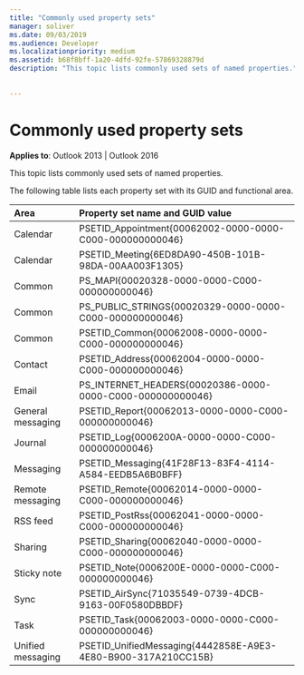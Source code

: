 ```yaml
---
title: "Commonly used property sets"
manager: soliver
ms.date: 09/03/2019
ms.audience: Developer
ms.localizationpriority: medium
ms.assetid: b68f8bff-1a20-4dfd-92fe-57869328879d
description: "This topic lists commonly used sets of named properties."
 
 
---
```


# Commonly used property sets

**Applies to**: Outlook 2013 | Outlook 2016 
  
This topic lists commonly used sets of named properties.
  
The following table lists each property set with its GUID and functional area.
  
|Area|Property set name and GUID value|
|:-----|:-----|
|Calendar  <br/> |PSETID_Appointment{00062002-0000-0000-C000-000000000046}  <br/> |
|Calendar  <br/> |PSETID_Meeting{6ED8DA90-450B-101B-98DA-00AA003F1305}  <br/> |
|Common  <br/> |PS_MAPI{00020328-0000-0000-C000-000000000046}  <br/> |
|Common  <br/> |PS_PUBLIC_STRINGS{00020329-0000-0000-C000-000000000046}  <br/> |
|Common  <br/> |PSETID_Common{00062008-0000-0000-C000-000000000046}  <br/> |
|Contact  <br/> |PSETID_Address{00062004-0000-0000-C000-000000000046}  <br/> |
|Email  <br/> |PS_INTERNET_HEADERS{00020386-0000-0000-C000-000000000046}  <br/> |
|General messaging  <br/> |PSETID_Report{00062013-0000-0000-C000-000000000046}  <br/> |
|Journal  <br/> |PSETID_Log{0006200A-0000-0000-C000-000000000046}  <br/> |
|Messaging  <br/> |PSETID_Messaging{41F28F13-83F4-4114-A584-EEDB5A6B0BFF}  <br/> |
|Remote messaging  <br/> |PSETID_Remote{00062014-0000-0000-C000-000000000046}  <br/> |
|RSS feed  <br/> |PSETID_PostRss{00062041-0000-0000-C000-000000000046}  <br/> |
|Sharing  <br/> |PSETID_Sharing{00062040-0000-0000-C000-000000000046}  <br/> |
|Sticky note  <br/> |PSETID_Note{0006200E-0000-0000-C000-000000000046}  <br/> |
|Sync  <br/> |PSETID_AirSync{71035549-0739-4DCB-9163-00F0580DBBDF}  <br/> |
|Task  <br/> |PSETID_Task{00062003-0000-0000-C000-000000000046}  <br/> |
|Unified messaging  <br/> |PSETID_UnifiedMessaging{4442858E-A9E3-4E80-B900-317A210CC15B}  <br/> |
   

